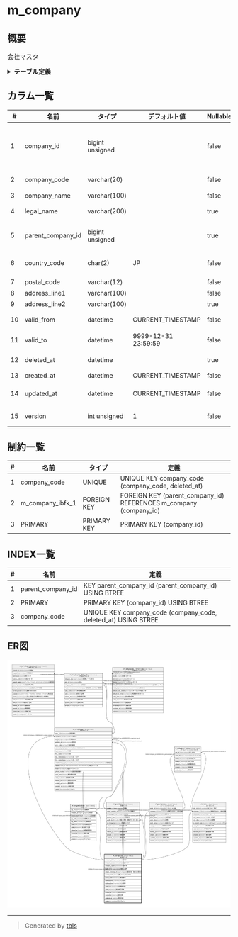 # m_company

## 概要

会社マスタ

<details>
<summary><strong>テーブル定義</strong></summary>

```sql
CREATE TABLE `m_company` (
  `company_id` bigint unsigned NOT NULL AUTO_INCREMENT COMMENT '会社ID',
  `company_code` varchar(20) COLLATE utf8mb4_ja_0900_as_cs_ks NOT NULL COMMENT '会社コード',
  `company_name` varchar(100) COLLATE utf8mb4_ja_0900_as_cs_ks NOT NULL COMMENT '会社名',
  `legal_name` varchar(200) COLLATE utf8mb4_ja_0900_as_cs_ks DEFAULT NULL COMMENT '登記上名称',
  `parent_company_id` bigint unsigned DEFAULT NULL COMMENT '親会社ID（NULL=持株）',
  `country_code` char(2) COLLATE utf8mb4_ja_0900_as_cs_ks NOT NULL DEFAULT 'JP' COMMENT '国コード (ISO-3166)',
  `postal_code` varchar(12) COLLATE utf8mb4_ja_0900_as_cs_ks NOT NULL COMMENT '郵便番号',
  `address_line1` varchar(100) COLLATE utf8mb4_ja_0900_as_cs_ks NOT NULL COMMENT '住所1',
  `address_line2` varchar(100) COLLATE utf8mb4_ja_0900_as_cs_ks DEFAULT NULL COMMENT '住所2',
  `valid_from` datetime NOT NULL DEFAULT CURRENT_TIMESTAMP COMMENT '有効開始日時',
  `valid_to` datetime NOT NULL DEFAULT '9999-12-31 23:59:59' COMMENT '有効終了日時',
  `deleted_at` datetime DEFAULT NULL COMMENT '論理削除日時',
  `created_at` datetime NOT NULL DEFAULT CURRENT_TIMESTAMP COMMENT '登録日時',
  `updated_at` datetime NOT NULL DEFAULT CURRENT_TIMESTAMP ON UPDATE CURRENT_TIMESTAMP COMMENT '更新日時',
  `version` int unsigned NOT NULL DEFAULT '1' COMMENT 'バージョン',
  PRIMARY KEY (`company_id`),
  UNIQUE KEY `company_code` (`company_code`,`deleted_at`),
  KEY `parent_company_id` (`parent_company_id`),
  CONSTRAINT `m_company_ibfk_1` FOREIGN KEY (`parent_company_id`) REFERENCES `m_company` (`company_id`)
) ENGINE=InnoDB AUTO_INCREMENT=[Redacted by tbls] DEFAULT CHARSET=utf8mb4 COLLATE=utf8mb4_ja_0900_as_cs_ks COMMENT='会社マスタ'
```

</details>

## カラム一覧

| #  | 名前                | タイプ             | デフォルト値              | Nullable | Extra Definition                              | 子テーブル                                                                                                                                                                     | 親テーブル                     | コメント                  |
| -- | ----------------- | --------------- | ------------------- | -------- | --------------------------------------------- | ------------------------------------------------------------------------------------------------------------------------------------------------------------------------- | ------------------------- | --------------------- |
| 1  | company_id        | bigint unsigned |                     | false    | auto_increment                                | [m_company](m_company.md) [m_employee](m_employee.md) [m_organization](m_organization.md) [m_permission](m_permission.md) [m_position](m_position.md) [m_role](m_role.md) |                           | 会社ID                  |
| 2  | company_code      | varchar(20)     |                     | false    |                                               |                                                                                                                                                                           |                           | 会社コード                 |
| 3  | company_name      | varchar(100)    |                     | false    |                                               |                                                                                                                                                                           |                           | 会社名                   |
| 4  | legal_name        | varchar(200)    |                     | true     |                                               |                                                                                                                                                                           |                           | 登記上名称                 |
| 5  | parent_company_id | bigint unsigned |                     | true     |                                               |                                                                                                                                                                           | [m_company](m_company.md) | 親会社ID（NULL=持株）        |
| 6  | country_code      | char(2)         | JP                  | false    |                                               |                                                                                                                                                                           |                           | 国コード (ISO-3166)       |
| 7  | postal_code       | varchar(12)     |                     | false    |                                               |                                                                                                                                                                           |                           | 郵便番号                  |
| 8  | address_line1     | varchar(100)    |                     | false    |                                               |                                                                                                                                                                           |                           | 住所1                   |
| 9  | address_line2     | varchar(100)    |                     | true     |                                               |                                                                                                                                                                           |                           | 住所2                   |
| 10 | valid_from        | datetime        | CURRENT_TIMESTAMP   | false    | DEFAULT_GENERATED                             |                                                                                                                                                                           |                           | 有効開始日時                |
| 11 | valid_to          | datetime        | 9999-12-31 23:59:59 | false    |                                               |                                                                                                                                                                           |                           | 有効終了日時                |
| 12 | deleted_at        | datetime        |                     | true     |                                               |                                                                                                                                                                           |                           | 論理削除日時                |
| 13 | created_at        | datetime        | CURRENT_TIMESTAMP   | false    | DEFAULT_GENERATED                             |                                                                                                                                                                           |                           | 登録日時                  |
| 14 | updated_at        | datetime        | CURRENT_TIMESTAMP   | false    | DEFAULT_GENERATED on update CURRENT_TIMESTAMP |                                                                                                                                                                           |                           | 更新日時                  |
| 15 | version           | int unsigned    | 1                   | false    |                                               |                                                                                                                                                                           |                           | バージョン                 |

## 制約一覧

| # | 名前               | タイプ         | 定義                                                                |
| - | ---------------- | ----------- | ----------------------------------------------------------------- |
| 1 | company_code     | UNIQUE      | UNIQUE KEY company_code (company_code, deleted_at)                |
| 2 | m_company_ibfk_1 | FOREIGN KEY | FOREIGN KEY (parent_company_id) REFERENCES m_company (company_id) |
| 3 | PRIMARY          | PRIMARY KEY | PRIMARY KEY (company_id)                                          |

## INDEX一覧

| # | 名前                | 定義                                                             |
| - | ----------------- | -------------------------------------------------------------- |
| 1 | parent_company_id | KEY parent_company_id (parent_company_id) USING BTREE          |
| 2 | PRIMARY           | PRIMARY KEY (company_id) USING BTREE                           |
| 3 | company_code      | UNIQUE KEY company_code (company_code, deleted_at) USING BTREE |

## ER図

![er](m_company.svg)

---

> Generated by [tbls](https://github.com/k1LoW/tbls)
